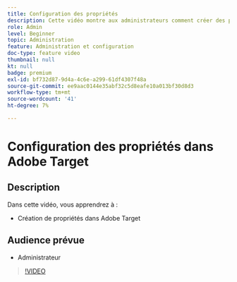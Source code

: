 ```yaml
---
title: Configuration des propriétés
description: Cette vidéo montre aux administrateurs comment créer des propriétés dans Adobe Target.
role: Admin
level: Beginner
topic: Administration
feature: Administration et configuration
doc-type: feature video
thumbnail: null
kt: null
badge: premium
exl-id: bf732d87-9d4a-4c6e-a299-61df4307f48a
source-git-commit: ee9aac0144e35abf32c5d8eafe10a013bf30d8d3
workflow-type: tm+mt
source-wordcount: '41'
ht-degree: 7%

---
```


# Configuration des propriétés dans Adobe Target

## Description

Dans cette vidéo, vous apprendrez à :

* Création de propriétés dans Adobe Target

## Audience prévue

* Administrateur

>[!VIDEO](https://video.tv.adobe.com/v/18990/?quality=12)
